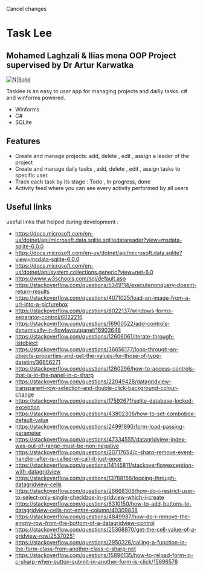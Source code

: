 Cancel changes
# Task Lee
## Mohamed Laghzali &amp; Ilias mena OOP Project supervised by Dr Artur Karwatka

[![N|Solid](https://github.com/Laghzali/Taskly/blob/master/Resources/logo.png?raw=true)](https://docs.microsoft.com/en-us/dotnet/csharp/)


Tasklee is an easy to user app for managing projects and dailly tasks.
c# and winforms powered.

- Winforms
- C#
- SQLite

## Features

- Create and manage projects: add, delete , edit , assign a leader of the project
- Create and manage daily tasks , add, delete , edit , assign tasks to specific user.
- Track each task by its stage : Todo , In progress, done
- Activity feed where you can see every activity performed by all users
## Useful links

useful links that helped during development :

- https://docs.microsoft.com/en-us/dotnet/api/microsoft.data.sqlite.sqlitedatareader?view=msdata-sqlite-6.0.0
- https://docs.microsoft.com/en-us/dotnet/api/microsoft.data.sqlite?view=msdata-sqlite-6.0.0
- https://docs.microsoft.com/en-us/dotnet/api/system.collections.generic?view=net-6.0
- https://www.w3schools.com/sql/default.asp
- https://stackoverflow.com/questions/5349114/executenonquery-doesnt-return-results
- https://stackoverflow.com/questions/4071025/load-an-image-from-a-url-into-a-picturebox
- https://stackoverflow.com/questions/6022137/windows-forms-separator-control/6022216
- https://stackoverflow.com/questions/16900522/add-controls-dynamically-in-flowlayoutpanel/16903648
- https://stackoverflow.com/questions/12606061/iterate-through-listobject
- https://stackoverflow.com/questions/36656177/loop-through-an-objects-properties-and-get-the-values-for-those-of-type-datetim/36656271
- https://stackoverflow.com/questions/1260296/how-to-access-controls-that-is-in-the-panel-in-c-sharp
- https://stackoverflow.com/questions/22049428/datagridview-transparent-row-selection-and-double-click-background-colour-change
- https://stackoverflow.com/questions/17592671/sqlite-database-locked-exception
- https://stackoverflow.com/questions/43802306/how-to-set-combobox-default-value
- https://stackoverflow.com/questions/24991890/form-load-passing-parameter
- https://stackoverflow.com/questions/47334555/datagridview-index-was-out-of-range-must-be-non-negative
- https://stackoverflow.com/questions/20717654/c-sharp-remove-event-handler-after-is-called-or-call-it-just-once
- https://stackoverflow.com/questions/14145811/stackoverflowexception-with-datagridview
- https://stackoverflow.com/questions/13788156/looping-through-datagridview-cells
- https://stackoverflow.com/questions/26668308/how-do-i-restrict-user-to-select-only-single-checkbox-in-gridview-which-i-create
- https://stackoverflow.com/questions/6310150/how-to-add-buttons-to-datagridview-cells-not-entire-column/40309838
- https://stackoverflow.com/questions/4849987/how-do-i-remove-the-empty-row-from-the-bottom-of-a-datagridview-control
- https://stackoverflow.com/questions/25368870/get-the-cell-value-of-a-gridview-row/25370251
- https://stackoverflow.com/questions/2950326/calling-a-function-in-the-form-class-from-another-class-c-sharp-net
- https://stackoverflow.com/questions/15896135/how-to-reload-form-in-c-sharp-when-button-submit-in-another-form-is-click/15896578
